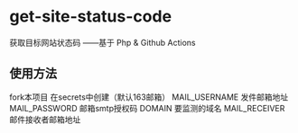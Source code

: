 # get-site-status-code
获取目标网站状态码 ——基于 Php & Github Actions

## 使用方法
fork本项目
在secrets中创建（默认163邮箱）
MAIL_USERNAME 发件邮箱地址
MAIL_PASSWORD 邮箱smtp授权码
DOMAIN 要监测的域名
MAIL_RECEIVER 邮件接收者邮箱地址

